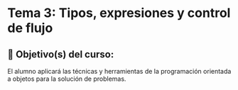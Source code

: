 # Tema 3: Tipos, expresiones y control de flujo

## :dart: Objetivo(s) del curso:
El alumno aplicará las técnicas y herramientas de la programación orientada a objetos para la solución de problemas.
